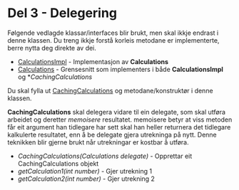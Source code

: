 # Del 3 - Delegering

Følgende vedlagde klassar/interfaces blir brukt, men skal ikkje endrast i denne klassen. Du treng ikkje forstå korleis metodane er implementerte, 
berre nytta deg direkte av dei. 
- [CalculationsImpl](CalculationsImpl.java) - Implementasjon av **Calculations**
- [Calculations](Calculations.java) - Grensesnitt som implementers i både **CalculationsImpl** og **CachingCalculations*


Du skal fylla ut [CachingCalculations](CachingCalculations.java) og metodane/konstruktør i denne klassen. 

**CachingCalculations** skal delegera vidare til ein delegate, som skal utføra arbeidet og deretter *memoisere* resultatet. memoisere betyr at viss metoden får eit argument han tidlegare har sett skal han heller returnera det tidlegare kalkulerte resultatet, enn å be delegate gjera utrekninga på nytt. Denne teknikken blir gjerne brukt når utrekningar er kostbar å utføra.

- *CachingCalculations(Calculations delegate)* - Opprettar eit CachingCalculations objekt
- *getCalculation1(int number)* - Gjer utrekning 1
- *getCalculation2(int number)* - Gjer utrekning 2
